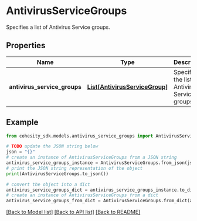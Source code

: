 # AntivirusServiceGroups

Specifies a list of Antivirus Service groups.

## Properties

Name | Type | Description | Notes
------------ | ------------- | ------------- | -------------
**antivirus_service_groups** | [**List[AntivirusServiceGroup]**](AntivirusServiceGroup.md) | Specifies the list of Antivirus Service groups. | [optional] 

## Example

```python
from cohesity_sdk.models.antivirus_service_groups import AntivirusServiceGroups

# TODO update the JSON string below
json = "{}"
# create an instance of AntivirusServiceGroups from a JSON string
antivirus_service_groups_instance = AntivirusServiceGroups.from_json(json)
# print the JSON string representation of the object
print(AntivirusServiceGroups.to_json())

# convert the object into a dict
antivirus_service_groups_dict = antivirus_service_groups_instance.to_dict()
# create an instance of AntivirusServiceGroups from a dict
antivirus_service_groups_from_dict = AntivirusServiceGroups.from_dict(antivirus_service_groups_dict)
```
[[Back to Model list]](../README.md#documentation-for-models) [[Back to API list]](../README.md#documentation-for-api-endpoints) [[Back to README]](../README.md)


